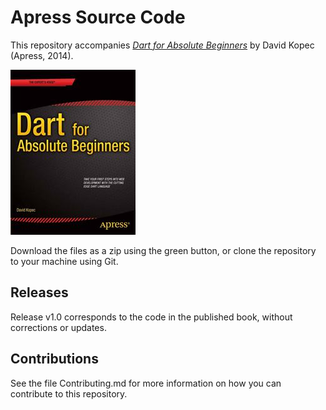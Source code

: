 # Apress Source Code

This repository accompanies [*Dart for Absolute Beginners*](http://www.apress.com/9781430264811) by David Kopec (Apress, 2014).

![Cover image](9781430264811.jpg)

Download the files as a zip using the green button, or clone the repository to your machine using Git.

## Releases

Release v1.0 corresponds to the code in the published book, without corrections or updates.

## Contributions

See the file Contributing.md for more information on how you can contribute to this repository.
